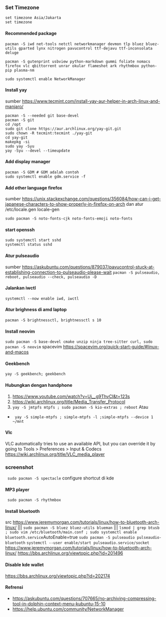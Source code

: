 ### Set Timezone
```
set timezone Asia/Jakarta
set timezone
```
#### Recommended package
```
pacman -S iwd net-tools netctl networkmanager devmon tlp bluez bluez-utils gparted lynx nitrogen pavucontrol ttf-dejavu ttf-inconsolata deluge  

pacman -S gutenprint usbview python-markdown gummi foliate nomacs firefox vlc qbittorrent unrar okular flameshot ark rhythmbox python-pip plasma-nm

sudo systemctl enable NetworkManager
```
#### Install yay
sumber <https://www.tecmint.com/install-yay-aur-helper-in-arch-linux-and-manjaro/>
```
pacman -S --needed git base-devel
pacman -S git
cd /opt
sudo git clone https://aur.archlinux.org/yay-git.git
sudo chown -R tecmint:tecmint ./yay-git
cd yay-git
makepkg -si
sudo yay -Syu 
yay -Syu --devel --timeupdate
```
#### Add display manager
```
pacman -S GDM # GDM adalah contoh
sudo systemctl enable gdm.service -f
```
#### Add other language firefox
sumber <https://unix.stackexchange.com/questions/356084/how-can-i-get-japanese-characters-to-show-properly-in-firefox-on-arch>
dan atur /etc/locale.gen locale-gen
```
sudo pacman -S noto-fonts-cjk noto-fonts-emoji noto-fonts
```
#### start openssh
```
sudo systemctl start sshd
systemctl status sshd
```
#### Atur pulseaudio
sumber <https://askubuntu.com/questions/879037/pavucontrol-stuck-at-establishing-connection-to-pulseaudio-please-wait>
``` pacman -S pulseaudio, reboot, pulseaudio --check, pulseaudio -D ```
#### Jalankan iwctl
```systemctl --now enable iwd, iwctl```
#### Atur brighness di amd laptop
```pacman -S brightnessctl, brightnessctl s 10```
#### Install neovim
```sudo pacman -S base-devel cmake unzip ninja tree-sitter curl, sudo pacman -S neovim```
spacevim <https://spacevim.org/quick-start-guide/#linux-and-macos>
#### Geekbench
```yay -S geekbench; geekbench```
#### Hubungkan dengan handphone
1. <https://www.youtube.com/watch?v=Ui__g9ThvCI&t=123s>
2. <https://wiki.archlinux.org/title/Media_Transfer_Protocol>
3. ```yay -S jmtpfs mtpfs ; sudo pacman -S kio-extras ; reboot``` Atau
+ ``` yay -S simple-mtpfs ; simple-mtpfs -l ;simple-mtpfs --device 1 ~/mnt```
#### Vlc
VLC automatically tries to use an available API, but you can override it by going to Tools > Preferences > Input & Codecs
<https://wiki.archlinux.org/title/VLC_media_player>

### screenshot
``` sudo pacman -S spectacle```
configure shortcut di kde

#### MP3 player
``` sudo pacman -S rhythmbox```
#### Install bluetooth
src <https://www.jeremymorgan.com/tutorials/linux/how-to-bluetooth-arch-linux/> |||
``` sudo pacman -S bluez bluez-utils blueman ``` |||
``` lsmod | grep btusb ; sudo vim /etc/bluetooth/main.conf ; sudo systemctl enable bluetooth.service ```AutoEnable=true
```sudo pacman -S pulseaudio pulseaudio-bluetooth```
```systemctl --user enable/start pulseaudio.service/socket```
<https://www.jeremymorgan.com/tutorials/linux/how-to-bluetooth-arch-linux/>
<https://bbs.archlinux.org/viewtopic.php?id=201496>

#### Disable kde wallet
<https://bbs.archlinux.org/viewtopic.php?id=202174>

#### Refrensi
+ <https://askubuntu.com/questions/707665/no-archiving-compressing-tool-in-dolphin-context-menu-kubuntu-15-10>
+ <https://help.ubuntu.com/community/NetworkManager>

